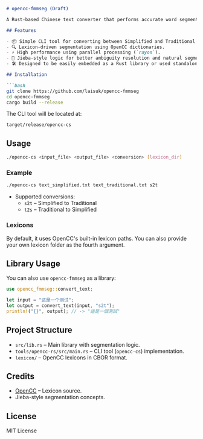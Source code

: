 ```markdown
# opencc-fmmseg (Draft)

A Rust-based Chinese text converter that performs accurate word segmentation using a hybrid of **Forward Maximum Matching (FMM)** and **Jieba-style heuristics**, powered by **OpenCC lexicons**. This project aims to provide high-performance and accurate **Simplified ↔ Traditional Chinese** (zh-Hans ↔ zh-Hant) conversion.

## Features

- 📦 Simple CLI tool for converting between Simplified and Traditional Chinese.
- 🔍 Lexicon-driven segmentation using OpenCC dictionaries.
- ⚡ High performance using parallel processing (`rayon`).
- 🧠 Jieba-style logic for better ambiguity resolution and natural segmentation.
- 🛠️ Designed to be easily embedded as a Rust library or used standalone.

## Installation

```bash
git clone https://github.com/laisuk/opencc-fmmseg
cd opencc-fmmseg
cargo build --release
```

The CLI tool will be located at:

```
target/release/opencc-cs
```

## Usage

```bash
./opencc-cs <input_file> <output_file> <conversion> [lexicon_dir]
```

### Example

```bash
./opencc-cs text_simplified.txt text_traditional.txt s2t
```

- Supported conversions:
  - `s2t` – Simplified to Traditional
  - `t2s` – Traditional to Simplified

### Lexicons

By default, it uses OpenCC's built-in lexicon paths. You can also provide your own lexicon folder as the fourth argument.

## Library Usage

You can also use `opencc-fmmseg` as a library:

```rust
use opencc_fmmseg::convert_text;

let input = "这是一个测试";
let output = convert_text(input, "s2t");
println!("{}", output); // -> "這是一個測試"
```

## Project Structure

- `src/lib.rs` – Main library with segmentation logic.
- `tools/opencc-rs/src/main.rs` – CLI tool (`opencc-cs`) implementation.
- `lexicon/` – OpenCC lexicons in CBOR format.

## Credits

- [OpenCC](https://github.com/BYVoid/OpenCC) – Lexicon source.
- Jieba-style segmentation concepts.

## License

MIT License

